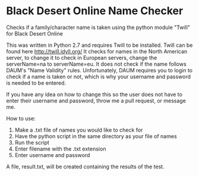 # Black Desert Online Name Checker
Checks if a family/character name is taken using the python module "Twill" for Black Desert Online

This was written in Python 2.7 and requires Twill to be installed. Twill can be found here http://twill.idyll.org/
It checks for names in the North American server, to change it to check in European servers, change the serverName=na to serverName=eu.
It does not check if the name follows DAUM's "Name Validity" rules. Unfortunately, DAUM requires you to login to check if a name is taken or not, which is why your username and password is needed to be entered. 

If you have any idea on how to change this so the user does not have to enter their username and password, throw me a pull request, or message me.

How to use:

1) Make a .txt file of names you would like to check for
2) Have the python script in the same directory as your file of names
3) Run the script
4) Enter filename with the .txt extension
5) Enter username and password

A file, result.txt, will be created containing the results of the test.

